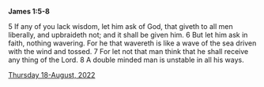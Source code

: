 **James 1:5-8**

5 If any of you lack wisdom, let him ask of God, that giveth to all men liberally, and upbraideth not; and it shall be given him. 6 But let him ask in faith, nothing wavering. For he that wavereth is like a wave of the sea driven with the wind and tossed. 7 For let not that man think that he shall receive any thing of the Lord. 8 A double minded man is unstable in all his ways.

[Thursday 18-August, 2022](https://t.me/s/daily_scripture)
